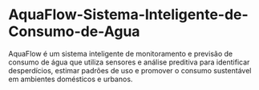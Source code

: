 # AquaFlow-Sistema-Inteligente-de-Consumo-de-Agua
AquaFlow é um sistema inteligente de monitoramento e previsão de consumo de água que utiliza sensores e análise preditiva para identificar desperdícios, estimar padrões de uso e promover o consumo sustentável em ambientes domésticos e urbanos.
